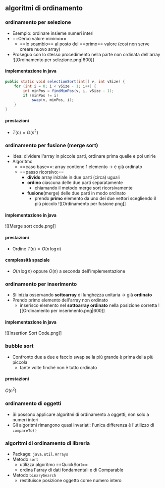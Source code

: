## algoritmi di ordinamento
### ordinamento per selezione
- Esempio: ordinare insieme numeri interi
- ==Cerco valore minimo==
	- ==lo scambio== al posto del ==primo== valore (così non serve creare nuovo array)
- Proseguo con lo stesso procedimento nella parte non ordinata dell'array
![[Ordinamento per selezione.png|600]]

#### implementazione in java
```java
public static void selectionSort(int[] v, int vSize) {
	for (int i = 0; i < vSize - 1; i++) {
		int minPos = findMinPos(v, i, vSize - 1);
		if (minPos != i)
			swap(v, minPos, i);
	}
}
```

#### prestazioni
- $T(n)=O(n^2)$

### ordinamento per fusione (merge sort)
- Idea: dividere l'array in piccole parti, ordinare prima quelle e poi unirle
- Algoritmo
	- ==caso base==: array contiene 1 elemento -> è già ordinato
	- ==passo ricorsivo:==
		- **divido** array iniziale in due parti (circa) uguali
		- **ordino** ciascuna delle due parti separatamente
			- chiamando il metodo merge sort ricorsivamente
		- **fusione**(merge) delle due parti in modo ordinato
			- prendo **primo** elemento da uno dei due vettori scegliendo il più piccolo
![[Ordinamento per fusione.png]]

#### implementazione in java
![[Merge sort code.png]]
#### prestazioni
- Ordine $T(n)=O(n \, \log n)$
#### complessità spaziale
- $O(n\, \log n)$ oppure $O(n)$ a seconda dell'implementazione

### ordinamento per inserimento
- Si inizia osservando **sottoarray** di lunghezza unitaria -> già **ordinato**
- Prendo primo elemento dell'array non ordinato
	- inserisco elemento nel **sottoarray ordinato** nella posizione corretta
![[Ordinamento per inserimento.png|600]]
#### implementazione in java
![[Insertion Sort Code.png]]

### bubble sort
- Confronto due a due e faccio swap se la più grande è prima della più piccola
	- tante volte finché non è tutto ordinato
#### prestazioni
$O(n^2)$
### ordinamento di oggetti
- Si possono applicare algoritmi di ordinamento a oggetti, non solo a numeri interi
- Gli algoritmi rimangono quasi invariati: l'unica differenza è l'utilizzo di ```compareTo()```
### algoritmi di ordinamento di libreria
- Package: ```java.util.Arrays```
- Metodo ```sort```
	- utilizza algoritmo ==QuickSort==
	- ordina l'array di dati fondamentali e di Comparable
- Metodo ```binarySearch```
	- restituisce posizione oggetto come numero intero